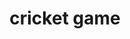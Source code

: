 ---
layout: activities
title: cricket game
emoji: cricket_game
permalink: 🏏.html
image: assets/img/3moji/cricket_game.png
---